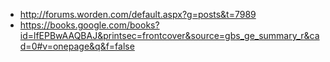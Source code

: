 - http://forums.worden.com/default.aspx?g=posts&t=7989
- https://books.google.com/books?id=lfEPBwAAQBAJ&printsec=frontcover&source=gbs_ge_summary_r&cad=0#v=onepage&q&f=false
